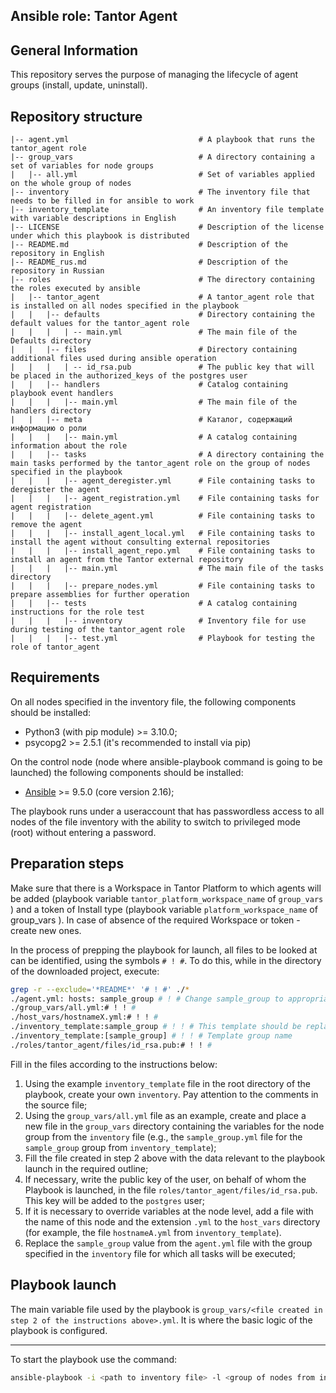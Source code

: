 ## Ansible role: Tantor Agent

## General Information

This repository serves the purpose of managing the lifecycle of agent groups (install, update, uninstall).

## Repository structure

```
|-- agent.yml                             # A playbook that runs the tantor_agent role
|-- group_vars                            # A directory containing a set of variables for node groups
|   |-- all.yml                           # Set of variables applied on the whole group of nodes
|-- inventory                             # The inventory file that needs to be filled in for ansible to work
|-- inventory_template                    # An inventory file template with variable descriptions in English
|-- LICENSE                               # Description of the license under which this playbook is distributed
|-- README.md                             # Description of the repository in English
|-- README_rus.md                         # Description of the repository in Russian
|-- roles                                 # The directory containing the roles executed by ansible
|   |-- tantor_agent                      # A tantor_agent role that is installed on all nodes specified in the playbook
|   |   |-- defaults                      # Directory containing the default values for the tantor_agent role
|   |   |   | -- main.yml                 # The main file of the Defaults directory
|   |   |-- files                         # Directory containing additional files used during ansible operation
|   |   |   | -- id_rsa.pub               # The public key that will be placed in the authorized_keys of the postgres user
|   |   |-- handlers                      # Catalog containing playbook event handlers
|   |   |   |-- main.yml                  # The main file of the handlers directory
|   |   |-- meta                          # Каталог, содержащий информацию о роли
|   |   |   |-- main.yml                  # A catalog containing information about the role
|   |   |-- tasks                         # A directory containing the main tasks performed by the tantor_agent role on the group of nodes specified in the playbook
|   |   |   |-- agent_deregister.yml      # File containing tasks to deregister the agent
|   |   |   |-- agent_registration.yml    # File containing tasks for agent registration
|   |   |   |-- delete_agent.yml          # File containing tasks to remove the agent
|   |   |   |-- install_agent_local.yml   # File containing tasks to install the agent without consulting external repositories
|   |   |   |-- install_agent_repo.yml    # File containing tasks to install an agent from the Tantor external repository
|   |   |   |-- main.yml                  # The main file of the tasks directory
|   |   |   |-- prepare_nodes.yml         # File containing tasks to prepare assemblies for further operation
|   |   |-- tests                         # A catalog containing instructions for the role test
|   |   |   |-- inventory                 # Inventory file for use during testing of the tantor_agent role
|   |   |   |-- test.yml                  # Playbook for testing the role of tantor_agent
```

## Requirements

On all nodes specified in the inventory file, the following components should be installed:
* Python3 (with pip module) >= 3.10.0;
* psycopg2 >= 2.5.1 (it's recommended to install via pip)

On the control node (node where ansible-playbook command is going to be launched) the following components should be installed:
* [Ansible](https://docs.ansible.com/ansible/latest/reference_appendices/release_and_maintenance.html) >= 9.5.0 (core version 2.16);

The playbook runs under a useraccount that has passwordless access to all nodes of the file inventory with the ability to switch to privileged mode (root) without entering a password.

## Preparation steps

Make sure that there is a Workspace in Tantor Platform to which agents will be added (playbook variable ``tantor_platform_workspace_name`` of ``group_vars`` ) and a token of Install type (playbook variable ``platform_workspace_name`` of group_vars ). In case of absence of the required Workspace or token - create new ones.

In the process of prepping the playbook for launch, all files to be looked at can be identified, using the symbols ``# ! #``. To do this, while in the directory of the downloaded project, execute:

```bash
grep -r --exclude='*README*' '# ! #' ./* 
./agent.yml: hosts: sample_group # ! # Change sample_group to appropriate group from inventory file
./group_vars/all.yml:# ! ! #
./host_vars/hostnameX.yml:# ! ! #
./inventory_template:sample_group # ! ! # This template should be replaced with real group of hosts; When a new group is added (in section below) - it should be also added here;
./inventory_template:[sample_group] # ! ! # Template group name
./roles/tantor_agent/files/id_rsa.pub:# ! ! # 
```

Fill in the files according to the instructions below:

1. Using the example ``inventory_template`` file in the root directory of the playbook, create your own ``inventory``. Pay attention to the comments in the source file;
2. Using the ``group_vars/all.yml`` file as an example, create and place a new file in the ``group_vars`` directory containing the variables for the node group from the ``inventory`` file (e.g., the ``sample_group.yml`` file for the ``sample_group`` group from ``inventory_template``);
3. Fill the file created in step 2 above with the data relevant to the playbook launch in the required outline;
4. If necessary, write the public key of the user, on behalf of whom the Playbook is launched, in the file ``roles/tantor_agent/files/id_rsa.pub``. This key will be added to the ``postgres`` user;
5. If it is necessary to override variables at the node level, add a file with the name of this node and the extension ``.yml`` to the ``host_vars`` directory (for example, the file ``hostnameA.yml`` from ``inventory_template``).
6. Replace the ``sample_group`` value from the ``agent.yml`` file with the group specified in the ``inventory`` file for which all tasks will be executed;

## Playbook launch

The main variable file used by the playbook is ``group_vars/<file created in step 2 of the instructions above>.yml``. It is where the basic logic of the playbook is configured.

---
To start the playbook use the command:
```bash
ansible-playbook -i <path to inventory file> -l <group of nodes from inventory file> -D
```
